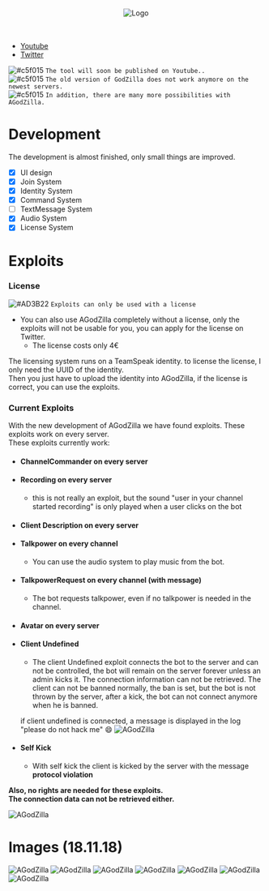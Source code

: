 <p align="center">
  <br>
  <img alt="Logo" src="https://files.catbox.moe/1tk07f.png" />
  <br><br><br>
</p>

- [Youtube](https://www.youtube.com/channel/UCgfXkVhgB1urzdvCJt6gR_w)  
- [Twitter](https://twitter.com/cydolo)     

![#c5f015](https://placehold.it/15/c5f015/000000?text=+) `The tool will soon be published on Youtube..`  
![#c5f015](https://placehold.it/15/c5f015/000000?text=+) `The old version of GodZilla does not work anymore on the newest servers.`  
![#c5f015](https://placehold.it/15/c5f015/000000?text=+) `In addition, there are many more possibilities with AGodZilla.`  


# Development
The development is almost finished, only small things are improved.
- [x] UI design
- [x] Join System
- [x] Identity System
- [x] Command System
- [ ] TextMessage System 
- [x] Audio System
- [x] License System

# Exploits

### License
![#AD3B22](https://placehold.it/15/AD3B22/000000?text=+) `Exploits can only be used with a license`    
- You can also use AGodZilla completely without a license, only the exploits will not be usable for you, you can apply for the license on Twitter.
  * The license costs only 4€     
  
The licensing system runs on a TeamSpeak identity. to license the license, I only need the UUID of the identity.   
Then you just have to upload the identity into AGodZilla, if the license is correct, you can use the exploits.

### Current Exploits
With the new development of AGodZilla we have found exploits. These exploits work on every server.  
These exploits currently work:
- #### ChannelCommander on every server
- #### Recording on every server
  * this is not really an exploit, but the sound "user in your channel started recording" is only played when a user clicks on the bot
- #### Client Description on every server
- #### Talkpower on every channel
  * You can use the audio system to play music from the bot. 
- #### TalkpowerRequest on every channel (with message)
  * The bot requests talkpower, even if no talkpower is needed in the channel.
- #### Avatar on every server  
- #### Client Undefined  
  * The client Undefined exploit connects the bot to the server and can not be controlled, the bot will remain on the server forever unless an admin kicks it. The connection information can not be retrieved. The client can not be banned normally, the ban is set, but the bot is not thrown by the server, after a kick, the bot can not connect anymore when he is banned.   
    
   if client undefined is connected, a message is displayed in the log "please do not hack me" 😄
   ![AGodZilla](https://files.catbox.moe/yk4u7d.PNG)  
- #### Self Kick
  * With self kick the client is kicked by the server with the message **protocol violation**  
  
**Also, no rights are needed for these exploits.**  
**The connection data can not be retrieved either.**  

![AGodZilla](https://files.catbox.moe/qfzaxg.png)

# Images (18.11.18)
![AGodZilla](https://files.catbox.moe/e142ph.png)
![AGodZilla](https://files.catbox.moe/jyjcvr.png)
![AGodZilla](https://files.catbox.moe/847i49.png)
![AGodZilla](https://files.catbox.moe/nthds5.png)
![AGodZilla](https://files.catbox.moe/27r3pw.png)
![AGodZilla](https://files.catbox.moe/wc7bfg.png)
![AGodZilla](https://files.catbox.moe/8qmxx4.png)
